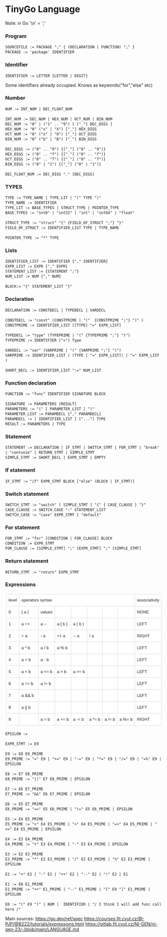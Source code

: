 # TinyGo Language

Note: in Go '\n' = ';'

### Program
    SOURCEFILE := PACKAGE ";" { (DECLARATION | FUNCTION) ";" }
    PACKAGE := 'package' IDENTIFIER

### Identifier

    IDENTIFIER := LETTER {LETTER | DIGIT}
Some identifiers already occupied. Knows as keywords("for","else" etc) 

### Number

    NUM := INT_NUM | DEC_FLOAT_NUM  
    
    INT_NUM := DEC_NUM | HEX_NUM | OCT_NUM | BIN_NUM
    DEC_NUM := "0" | ("1" .. "9") [ ["_"] DEC_DIGS ]
    HEX_NUM := "0" ("x" | "X") ["_"] HEX_DIGS
    OCT_NUM := "0" ("o" | "O") ["_"] OCT_DIGS
    BIN_NUM := "0" ("b" | "B") ["_"] BIN_DIGS

    DEC_DIGS := ("0" .. "9") {["_"] ("0" .. "9")}
    HEX_DIGS := ("0" .. "f") {["_"] ("0" .. "f")}
    OCT_DIGS := ("0" .. "7") {["_"] ("0" .. "7")}
    BIN_DIGS := ("0" | "1") {["_"] ("0" | "1")}

    DEC_FLOAT_NUM := DEC_DIGS "." [DEC_DIGS] 


### TYPES

    TYPE := TYPE_NAME | TYPE_LIT | "(" TYPE ")"
    TYPE_NAME := IDENTIFIER
    TYPE_LIT := BASE_TYPES | STRUCT_TYPE | POINTER_TYPE
    BASE_TYPES := "int8" | "int32" | "int" | "int64" | "float"
    
    STRUCT_TYPE := "struct" "{" {FIELD_OF_STRUCT ";"} "}"
    FIELD_OF_STRUCT := IDENTIFIER_LIST TYPE | TYPE_NAME  

    POINTER_TYPE := "*" TYPE

### Lists

    IDENTIFIER_LIST := IDENTIFIER {"," IDENTIFIER}
    EXPR_LIST := EXPR {"," EXPR}
    STATEMENT_LIST := {STATEMENT ";"}
    NUM_LIST := NUM {"," NUM}

    BLOCK:= "{" STATEMENT_LIST "}"
    
    
### Declaration
    DECLARATION := CONSTDECL | TYPEDECL | VARDECL

    CONSTDECL := "const" (CONSTPRIME | "("  {CONSTPRIME ";"} ")" )
    CONSTPRIME := IDENTIFIER_LIST [[TYPE] "=" EXPR_LIST]

    TYPEDECL := "type" (TYPEPRIME | "(" {TYPEPRIME ";"} ")")
    TYPEPRIME := IDENTIFIER ["="] Type

    VARDECL := "var" (VARPRIME | "(" {VARPRIME ";"} ")")
    VARPRIME := IDENTIFIER_LIST ( (TYPE [ "=" EXPR_LIST]) | "=" EXPR_LIST )

    SHORT_DECL := IDENTIFIER_LIST ":=" NUM_LIST

### Function declaration

    FUNCTION := "func" IDENTIFIER SIGNATURE BLOCK
    
    SIGNATURE := PARAMETERS [RESULT]
    PARAMETERS := "(" [ PARAMETER_LIST ] ")"
    PARAMETER_LIST := PARAMDECL {"," PARAMDECL}
    PARAMDECL := [ IDENTIFIER_LIST ] ["..."] TYPE
    RESULT := PARAMETERS | TYPE


### Statement

    STATEMENT := DECLARATION | IF_STMT | SWITCH_STMT | FOR_STMT | "break" | "contunie" | RETURN_STMT | SIMPLE_STMT
    SIMPLE_STMT := SHORT_DECL | EXPR_STMT | EMPTY


### If statement

    IF_STMT := "if" EXPR_STMT BLOCK ["else" (BLOCK | IF_STMT)]

### Switch statement

    SWITCH_STMT := "switch" [ SIMPLE_STMT ] "{" { CASE_CLAUSE } "}"
    CASE_CLAUSE := SWITCH_CASE ":" STATEMENT_LIST
    SWITCH_CASE := "case" EXPR_STMT | "default"

### For statement

    FOR_STMT := "for" [CONDITION | FOR_CLAUSE] BLOCK
    CONDITION := EXPR_STMT
    FOR_CLAUSE := [SIMPLE_STMT] ";" [EXPR_STMT] ";" [SIMPLE_STMT]

### Return statement

    RETURN_STMT := "return" EXPR_STMT

### Expressions

<img width="600" alt="image" src="png/img.png">    

    EPSILON :=

    EXPR_STMT := E9
    
    E9 := E8 E9_PRIME
    E9_PRIME := "=" E9 | "+=" E9 | "-=" E9 | "*=" E9 | "/=" E9 | "=%" E9 | EPSILON
    
    E8 := E7 E8_PRIME
    E8_PRIME := "||" E7 E8_PRIME | EPSILON

    E7 := E6 E7_PRIME
    E7_PRIME := "&&" E6 E7_PRIME | EPSILON

    E6 := E5 E7_PRIME
    E6_PRIME := "==" E5 E6_PRIME | "!=" E5 E6_PRIME | EPSILON

    E5 := E4 E5_PRIME
    E5_PRIME := "<" E4 E5_PRIME | ">" E4 E5_PRIME | "=>" E4 E5_PRIME | "<=" E4 E5_PRIME | EPSILON

    E4 := E3 E4_PRIME
    E4_PRIME := "+" E3 E4_PRIME | "-" E3 E4_PRIME | EPSILON

    E3 := E2 E3_PRIME
    E3_PRIME := "*" E2 E3_PRIME | "/" E2 E3_PRIME | "%" E2 E3_PRIME | EPSILON

    E2 := "+" E2 | "-" E2 | "++" E2 | "--" E2 | "!" E2 | E1

    E1 := E0 E1_PRIME
    E1_PRIME := "++" E1_PRIME | "--" E1_PRIME | "[" E9 "]" E1_PRIME | EPSILON
    
    E0 := "(" E9 ")" | NUM |  IDENTIFIER | "/ I think I will add func call here /"
    


Main sources:
https://go.dev/ref/spec
https://courses.fit.cvut.cz/BI-PJP/@B222/tutorials/expressions.html
https://gitlab.fit.cvut.cz/NI-GEN/ni-gen-23/-/blob/main/LANGUAGE.md